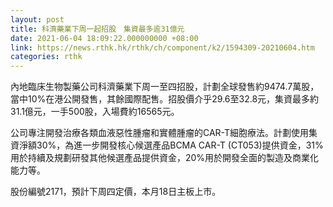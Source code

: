 ```yaml
---
layout: post
title: 科濟藥業下周一起招股　集資最多逾31億元
date: 2021-06-04 18:09:22.000000000 +08:00
link: https://news.rthk.hk/rthk/ch/component/k2/1594309-20210604.htm
categories: rthk
---
```


內地臨床生物製藥公司科濟藥業下周一至四招股，計劃全球發售約9474.7萬股，當中10%在港公開發售，其餘國際配售。招股價介乎29.6至32.8元，集資最多約31.1億元，一手500股，入場費約16565元。

公司專注開發治療各類血液惡性腫瘤和實體腫瘤的CAR-T細胞療法。計劃使用集資淨額30%，為進一步開發核心候選產品BCMA CAR-T (CT053)提供資金，31%用於持續及規劃研發其他候選產品提供資金，20%用於開發全面的製造及商業化能力等。

股份編號2171，預計下周四定價，本月18日主板上市。
